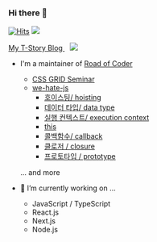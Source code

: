 ### Hi there 👋
[![Hits](https://hits.seeyoufarm.com/api/count/incr/badge.svg?url=https%3A%2F%2Fgithub.com%2Fhayoung0Lee&count_bg=%2379C83D&title_bg=%23555555&icon=&icon_color=%23E7E7E7&title=hits&edge_flat=false)](https://hits.seeyoufarm.com)
![](https://img.shields.io/github/followers/hayoung0Lee?style=social)

<a href="https://mytutorials.tistory.com/">
My T-Story Blog <img 
    src="http://img.shields.io/badge/-Tech%20Blog-655ced?style=flat&logo=github&link=https://mytutorials.tistory.com/"
    style="height : auto; margin-left : 10px; margin-right : 10px;"/>
</a>

- I'm a maintainer of [Road of Coder](https://github.com/Road-of-CODEr)
    - [CSS GRID Seminar](https://github.com/Road-of-CODEr/we-hate-js/blob/master/Front-End/tips/css-grid.md)
    - [we-hate-js](https://github.com/Road-of-CODEr/we-hate-js/tree/master/JavaScript)
        - [호이스팅/ hoisting](https://github.com/Road-of-CODEr/we-hate-js/blob/master/JavaScript/hoisting.md)
        - [데이터 타입/ data type](https://github.com/Road-of-CODEr/we-hate-js/blob/master/JavaScript/DataType.md)
        - [실행 컨텍스트/ execution context](https://github.com/Road-of-CODEr/we-hate-js/blob/master/JavaScript/ExecutionContext.md)
        - [this](https://github.com/Road-of-CODEr/we-hate-js/blob/master/JavaScript/this.md)
        - [콜백함수/ callback](https://github.com/Road-of-CODEr/we-hate-js/blob/master/JavaScript/callback.md)
        - [클로저 / closure](https://github.com/Road-of-CODEr/we-hate-js/blob/master/JavaScript/closure.md)
        - [프로토타입 / prototype](https://github.com/Road-of-CODEr/we-hate-js/blob/master/JavaScript/prototype.md)
    
    ... and more
    
- 🔭 I’m currently working on ...
  - JavaScript / TypeScript
  - React.js 
  - Next.js
  - Node.js 

<!--
**hayoung0Lee/hayoung0Lee** is a ✨ _special_ ✨ repository because its `README.md` (this file) appears on your GitHub profile.

Here are some ideas to get you started:

- 🔭 I’m currently working on ...
- 🌱 I’m currently learning ...
- 👯 I’m looking to collaborate on ...
- 🤔 I’m looking for help with ...
- 💬 Ask me about ...
- 📫 How to reach me: ...
- 😄 Pronouns: ...
- ⚡ Fun fact: ...
-->
